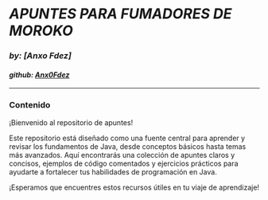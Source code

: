 # ***APUNTES PARA FUMADORES DE MOROKO***
### *by: [Anxo Fdez]*
#### *github: [Anx0Fdez](https://github.com/Anx0Fdez)*

---
### **Contenido**

¡Bienvenido al repositorio de apuntes!

Este repositorio está diseñado como una fuente central para aprender y revisar los fundamentos de Java, desde conceptos básicos hasta temas más avanzados. Aquí encontrarás una colección de apuntes claros y concisos, ejemplos de código comentados y ejercicios prácticos para ayudarte a fortalecer tus habilidades de programación en Java.

¡Esperamos que encuentres estos recursos útiles en tu viaje de aprendizaje!